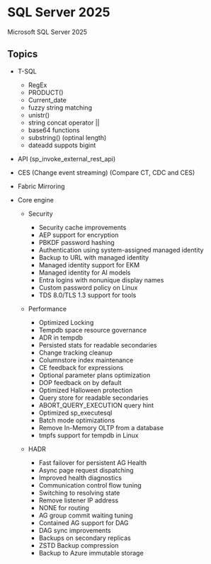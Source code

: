 # SQL Server 2025
Microsoft SQL Server 2025

## Topics

- T-SQL
  * RegEx
  * PRODUCT()
  * Current_date
  * fuzzy string matching
  * unistr()
  * string concat operator ||
  * base64 functions
  * substring() (optinal length)
  * dateadd suppots bigint
- API (sp_invoke_external_rest_api)
- CES (Change event streaming)   (Compare CT, CDC and CES)
- Fabric Mirroring
  
- Core engine
  * Security
     *  Security cache improvements
     *   AEP support for encryption
     * PBKDF password hashing
     *   Authentication using system-assigned managed identity
     *  Backup to URL with managed identity
     *   Managed identity support for EKM
     *   Managed identity for AI models
     *   Entra logins with nonunique display names
     *   Custom password policy on Linux
     *   TDS 8.0/TLS 1.3 support for tools

  * Performance
    * Optimized Locking
    * Tempdb space resource governance
    * ADR in tempdb
    * Persisted stats for readable secondaries
    * Change tracking cleanup
    * Columnstore index maintenance
    * CE feedback for expressions
    * Optional parameter plans optimization
    * DOP feedback on by default
    * Optimized Halloween protection
    * Query store for readable secondaries
    * ABORT_QUERY_EXECUTION query hint
    * Optimized sp_executesql
    * Batch mode optimizations
    * Remove In-Memory OLTP from a database
    * tmpfs support for tempdb in Linux

  * HADR
    * Fast failover for persistent AG Health
    * Async page request dispatching
    * Improved health diagnostics
    * Communication control flow tuning
    * Switching to resolving state
    * Remove listener IP address
    * NONE for routing
    * AG group commit waiting tuning
    * Contained AG support for DAG
    * DAG sync improvements
    * Backups on secondary replicas
    * ZSTD Backup compression
    * Backup to Azure immutable storage


